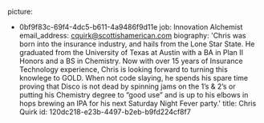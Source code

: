 picture:
  - 0bf9f83c-69f4-4dc5-b611-4a9486f9d11e
job: Innovation Alchemist
email_address: cquirk@scottishamerican.com
biography: 'Chris was born into the insurance industry, and hails from the Lone Star State. He graduated from the University of Texas at Austin with a BA in Plan II Honors and a BS in Chemistry. Now with over 15 years of Insurance Technology experience, Chris is looking forward to turning this knowlege to GOLD. When not code slaying, he spends his spare time proving that Disco is not dead by spinning jams on the 1’s & 2’s or putting his Chemistry degree to “good use” and is up to his elbows in hops brewing an IPA for his next Saturday Night Fever party.'
title: Chris Quirk
id: 120dc218-e23b-4497-b2eb-b9fd224cf8f7
